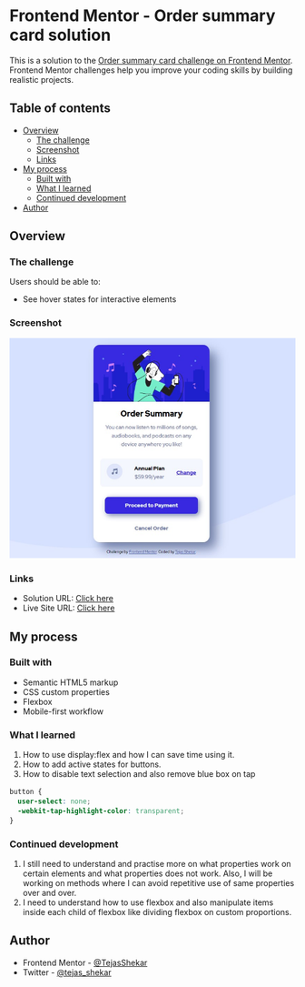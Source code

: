 # Frontend Mentor - Order summary card solution

This is a solution to the [Order summary card challenge on Frontend Mentor](https://www.frontendmentor.io/challenges/order-summary-component-QlPmajDUj). Frontend Mentor challenges help you improve your coding skills by building realistic projects.

## Table of contents

- [Overview](#overview)
  - [The challenge](#the-challenge)
  - [Screenshot](#screenshot)
  - [Links](#links)
- [My process](#my-process)
  - [Built with](#built-with)
  - [What I learned](#what-i-learned)
  - [Continued development](#continued-development)
- [Author](#author)

## Overview

### The challenge

Users should be able to:

- See hover states for interactive elements

### Screenshot

![](./screenshot.jpg)

### Links

- Solution URL: [Click here](https://www.frontendmentor.io/solutions/built-using-purely-html-and-css-wWeGuw0F1)
- Live Site URL: [Click here](https://tejasshekar.github.io/Frontend-mentor--order-summary-component/)

## My process

### Built with

- Semantic HTML5 markup
- CSS custom properties
- Flexbox
- Mobile-first workflow

### What I learned

1. How to use display:flex and how I can save time using it.
2. How to add active states for buttons.
3. How to disable text selection and also remove blue box on tap

```css
button {
  user-select: none;
  -webkit-tap-highlight-color: transparent;
}
```

### Continued development

1. I still need to understand and practise more on what properties work on certain elements and what properties does not work. Also, I will be working on methods where I can avoid repetitive use of same properties over and over.
2. I need to understand how to use flexbox and also manipulate items inside each child of flexbox like dividing flexbox on custom proportions.

## Author

- Frontend Mentor - [@TejasShekar](https://www.frontendmentor.io/profile/TejasShekar)
- Twitter - [@tejas_shekar](https://twitter.com/tejas_shekar)
